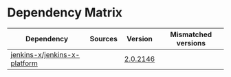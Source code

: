 # Dependency Matrix

Dependency | Sources | Version | Mismatched versions
---------- | ------- | ------- | -------------------
[jenkins-x/jenkins-x-platform](https://github.com/jenkins-x/jenkins-x-platform) |  | [2.0.2146](https://github.com/jenkins-x/jenkins-x-platform/releases/tag/v2.0.2146) | 
